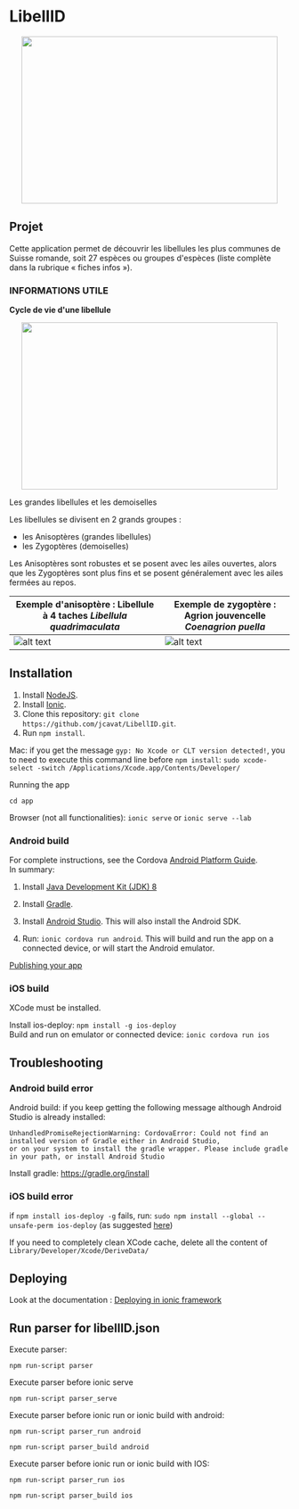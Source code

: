 # LibellID

<p align="center">
  <img width="460" height="300" src="https://github.com/jcavat/LibellID/blob/master/src/assets/img/app-logo.png">
</p>

## Projet

Cette application permet de découvrir les libellules les plus communes de Suisse romande, soit 27 espèces ou groupes d&#39;espèces (liste complète dans la rubrique « fiches infos »).



### INFORMATIONS UTILE

__Cycle de vie d'une libellule__

<p align="center">
  <img width="460" height="300" src="https://github.com/jcavat/LibellID/raw/master/src/assets/img/about1.png">
</p>

Les grandes libellules et les demoiselles

Les libellules se divisent en 2 grands groupes :

- les Anisoptères (grandes libellules)
- les Zygoptères (demoiselles)

Les Anisoptères sont robustes et se posent avec les ailes ouvertes, alors que les Zygoptères sont plus fins et se posent généralement avec les ailes fermées au repos.

| Exemple d&#39;anisoptère : Libellule à 4 taches _Libellula quadrimaculata_ | Exemple de zygoptère : Agrion jouvencelle _Coenagrion puella_ |
| --- | --- |
| ![alt text](https://github.com/jcavat/LibellID/raw/master/src/assets/img/about2.png) | ![alt text](https://github.com/jcavat/LibellID/raw/master/src/assets/img/about3.jpg) |

## Installation

1. Install [NodeJS](https://nodejs.org/en/).
2. Install [Ionic](https://ionicframework.com/getting-started#cli).
3. Clone this repository: `git clone https://github.com/jcavat/LibellID.git`.
4. Run `npm install`.

Mac: if you get the message `gyp: No Xcode or CLT version detected!`, you to need to execute this command line before `npm install`:
`sudo xcode-select -switch /Applications/Xcode.app/Contents/Developer/`

Running the app

`cd app`
  
Browser (not all functionalities): `ionic serve` or `ionic serve --lab`

### Android build

For complete instructions, see the Cordova [Android Platform Guide](https://cordova.apache.org/docs/en/8.x/guide/platforms/android/).  
In summary:

1. Install [Java Development Kit (JDK) 8](http://www.oracle.com/technetwork/java/javase/downloads/jdk8-downloads-2133151.html)

2. Install [Gradle](https://gradle.org/install).
3. Install [Android Studio](https://developer.android.com/studio/). This will also install the Android SDK.
4. Run: `ionic cordova run android`. This will build and run the app on a connected device, or will start the Android emulator.

[Publishing your app](https://ionicframework.com/docs/v1/guide/publishing.html)

### iOS build

XCode must be installed.

Install ios-deploy: `npm install -g ios-deploy`  
Build and run on emulator or connected device: `ionic cordova run ios`

## Troubleshooting

### Android build error

Android build: if you keep getting the following message although Android Studio is already installed:

```
UnhandledPromiseRejectionWarning: CordovaError: Could not find an installed version of Gradle either in Android Studio,
or on your system to install the gradle wrapper. Please include gradle
in your path, or install Android Studio
```

Install gradle: https://gradle.org/install

### iOS build error

if `npm install ios-deploy -g` fails, run: `sudo npm install --global --unsafe-perm ios-deploy` (as suggested [here](https://github.com/ios-control/ios-deploy/issues/109#issuecomment-92589783))

If you need to completely clean XCode cache, delete all the content of `Library/Developer/Xcode/DeriveData/`

## Deploying

Look at the documentation : [Deploying in ionic framework](https://ionicframework.com/docs/intro/deploying/)

## Run parser for libellID.json

Execute parser:

`npm run-script parser`

Execute parser before ionic serve

`npm run-script parser_serve`

Execute parser before ionic run or ionic build with android:

`npm run-script parser_run android`

`npm run-script parser_build android`

Execute parser before ionic run or ionic build with IOS:

`npm run-script parser_run ios`

`npm run-script parser_build ios`
